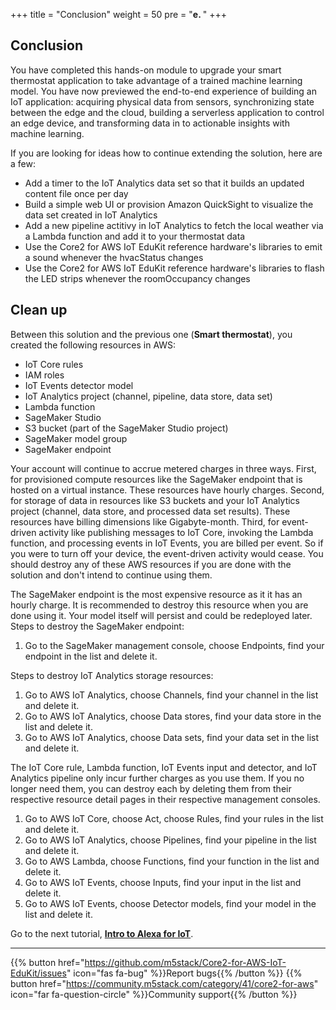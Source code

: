 +++
title = "Conclusion"
weight = 50
pre = "<b>e. </b>"
+++

## Conclusion
You have completed this hands-on module to upgrade your smart thermostat application to take advantage of a trained machine learning model. You have now previewed the end-to-end experience of building an IoT application: acquiring physical data from sensors, synchronizing state between the edge and the cloud, building a serverless application to control an edge device, and transforming data in to actionable insights with machine learning.

If you are looking for ideas how to continue extending the solution, here are a few:

* Add a timer to the IoT Analytics data set so that it builds an updated content file once per day
* Build a simple web UI or provision Amazon QuickSight to visualize the data set created in IoT Analytics
* Add a new pipeline actitivy in IoT Analytics to fetch the local weather via a Lambda function and add it to your thermostat data
* Use the Core2 for AWS IoT EduKit reference hardware's libraries to emit a sound whenever the hvacStatus changes
* Use the Core2 for AWS IoT EduKit reference hardware's libraries to flash the LED strips whenever the roomOccupancy changes

## Clean up
Between this solution and the previous one (**Smart thermostat**), you created the following resources in AWS:

* IoT Core rules
* IAM roles
* IoT Events detector model
* IoT Analytics project (channel, pipeline, data store, data set)
* Lambda function
* SageMaker Studio
* S3 bucket (part of the SageMaker Studio project)
* SageMaker model group
* SageMaker endpoint

Your account will continue to accrue metered charges in three ways. First, for provisioned compute resources like the SageMaker endpoint that is hosted on a virtual instance. These resources have hourly charges. Second, for storage of data in resources like S3 buckets and your IoT Analytics project (channel, data store, and processed data set results). These resources have billing dimensions like Gigabyte-month. Third, for event-driven activity like publishing messages to IoT Core, invoking the Lambda function, and processing events in IoT Events, you are billed per event. So if you were to turn off your device, the event-driven activity would cease. You should destroy any of these AWS resources if you are done with the solution and don't intend to continue using them.

The SageMaker endpoint is the most expensive resource as it it has an hourly charge. It is recommended to destroy this resource when you are done using it. Your model itself will persist and could be redeployed later. Steps to destroy the SageMaker endpoint:

1. Go to the SageMaker management console, choose Endpoints, find your endpoint in the list and delete it.

Steps to destroy IoT Analytics storage resources:

1. Go to AWS IoT Analytics, choose Channels, find your channel in the list and delete it.
2. Go to AWS IoT Analytics, choose Data stores, find your data store in the list and delete it.
3. Go to AWS IoT Analytics, choose Data sets, find your data set in the list and delete it.

The IoT Core rule, Lambda function, IoT Events input and detector, and IoT Analytics pipeline only incur further charges as you use them. If you no longer need them, you can destroy each by deleting them from their respective resource detail pages in their respective management consoles.

1. Go to AWS IoT Core, choose Act, choose Rules, find your rules in the list and delete it.
2. Go to AWS IoT Analytics, choose Pipelines, find your pipeline in the list and delete it.
3. Go to AWS Lambda, choose Functions, find your function in the list and delete it.
4. Go to AWS IoT Events, choose Inputs, find your input in the list and delete it.
5. Go to AWS IoT Events, choose Detector models, find your model in the list and delete it.


Go to the next tutorial, [**Intro to Alexa for IoT**](/en_uk/intro-to-alexa-for-iot.html).

---
{{% button href="https://github.com/m5stack/Core2-for-AWS-IoT-EduKit/issues" icon="fas fa-bug" %}}Report bugs{{% /button %}} {{% button href="https://community.m5stack.com/category/41/core2-for-aws" icon="far fa-question-circle" %}}Community support{{% /button %}}